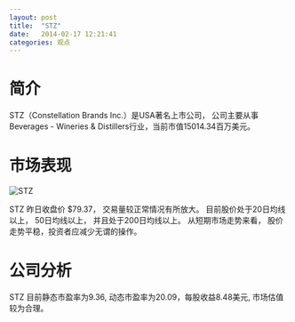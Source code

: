 ```yaml
---
layout: post
title:  "STZ"
date:   2014-02-17 12:21:41
categories: 观点
---
```


# 简介
STZ（Constellation Brands Inc.）是USA著名上市公司，
公司主要从事Beverages - Wineries & Distillers行业，当前市值15014.34百万美元。

# 市场表现

![STZ](http://finviz.com/chart.ashx?t=STZ&ty=c&ta=1&p=d&s=l)

STZ 昨日收盘价 $79.37，
交易量较正常情况有所放大。
目前股价处于20日均线以上，
50日均线以上，
并且处于200日均线以上。
从短期市场走势来看，
股价走势平稳，投资者应减少无谓的操作。

# 公司分析
STZ 目前静态市盈率为9.36, 动态市盈率为20.09，每股收益8.48美元,
市场估值较为合理。
